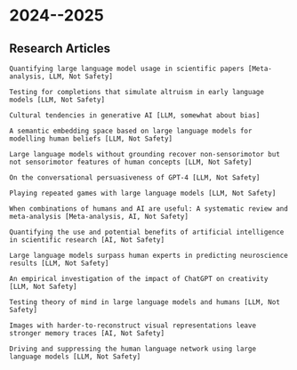 # 2024--2025
## Research Articles
    Quantifying large language model usage in scientific papers [Meta-analysis, LLM, Not Safety]
    
    Testing for completions that simulate altruism in early language models [LLM, Not Safety]
    
    Cultural tendencies in generative AI [LLM, somewhat about bias]
    
    A semantic embedding space based on large language models for modelling human beliefs [LLM, Not Safety]
    
    Large language models without grounding recover non-sensorimotor but not sensorimotor features of human concepts [LLM, Not Safety]
    
    On the conversational persuasiveness of GPT-4 [LLM, Not Safety]
    
    Playing repeated games with large language models [LLM, Not Safety]
    
    When combinations of humans and AI are useful: A systematic review and meta-analysis [Meta-analysis, AI, Not Safety]
    
    Quantifying the use and potential benefits of artificial intelligence in scientific research [AI, Not Safety]
    
    Large language models surpass human experts in predicting neuroscience results [LLM, Not Safety]
    
    An empirical investigation of the impact of ChatGPT on creativity [LLM, Not Safety]
    
    Testing theory of mind in large language models and humans [LLM, Not Safety]
    
    Images with harder-to-reconstruct visual representations leave stronger memory traces [AI, Not Safety]
    
    Driving and suppressing the human language network using large language models [LLM, Not Safety]
